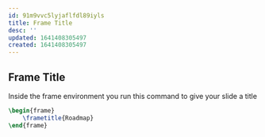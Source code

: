 ```yaml
---
id: 91m9vvc5lyjaflfdl89iyls
title: Frame Title
desc: ''
updated: 1641408305497
created: 1641408305497
---
```



## Frame Title

Inside the frame environment you run this command to give your slide a title

```latex
\begin{frame}
    \frametitle{Roadmap}
\end{frame}
```
